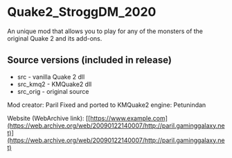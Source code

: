 # Quake2_StroggDM_2020
An unique mod that allows you to play for any of the monsters of the original Quake 2 and its add-ons.

## Source versions (included in release)
- src - vanilla Quake 2 dll
- src_kmq2 - KMQuake2 dll
- src_orig - original source

Mod creator: Paril
Fixed and ported to KMQuake2 engine: Petunindan

Website (WebArchive link): [[https://www.example.com](https://web.archive.org/web/20090122140007/http://paril.gaminggalaxy.net)](https://web.archive.org/web/20090122140007/http://paril.gaminggalaxy.net)
